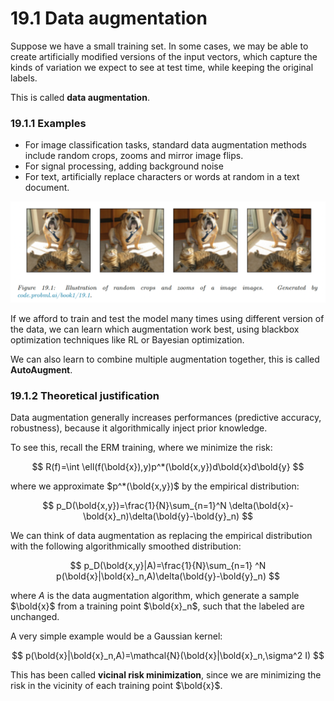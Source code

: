 # 19.1 Data augmentation

Suppose we have a small training set. In some cases, we may be able to create artificially modified versions of the input vectors, which capture the kinds of variation we expect to see at test time, while keeping the original labels.

This is called **data augmentation**.

### 19.1.1 Examples

- For image classification tasks, standard data augmentation methods include random crops, zooms and mirror image flips.
- For signal processing, adding background noise
- For text, artificially replace characters or words at random in a text document.

![Screen Shot 2023-10-25 at 19.44.06.png](./Screen_Shot_2023-10-25_at_19.44.06.png)

If we afford to train and test the model many times using different version of the data, we can learn which augmentation work best, using blackbox optimization techniques like RL or Bayesian optimization.

We can also learn to combine multiple augmentation together, this is called **AutoAugment**.

### 19.1.2 Theoretical justification

Data augmentation generally increases performances (predictive accuracy, robustness), because it algorithmically inject prior knowledge.

To see this, recall the ERM training, where we minimize the risk:

$$
R(f)=\int \ell(f(\bold{x}),y)p^*(\bold{x,y})d\bold{x}d\bold{y}
$$

where we approximate $p^*(\bold{x,y})$ by the empirical distribution:

$$
p_D(\bold{x,y})=\frac{1}{N}\sum_{n=1}^N \delta(\bold{x}-\bold{x}_n)\delta(\bold{y}-\bold{y}_n)
$$

We can think of data augmentation as replacing the empirical distribution with the following algorithmically smoothed distribution:

$$
p_D(\bold{x,y}|A)=\frac{1}{N}\sum_{n=1} ^N p(\bold{x}|\bold{x}_n,A)\delta(\bold{y}-\bold{y}_n)
$$

where $A$ is the data augmentation algorithm, which generate a sample $\bold{x}$ from a training point $\bold{x}_n$, such that the labeled are unchanged.

A very simple example would be a Gaussian kernel:

$$
p(\bold{x}|\bold{x}_n,A)=\mathcal{N}(\bold{x}|\bold{x}_n,\sigma^2 I)
$$

This has been called **vicinal risk minimization**, since we are minimizing the risk in the vicinity of each training point $\bold{x}$.